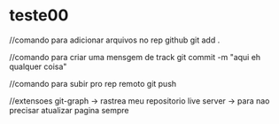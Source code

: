 # teste00
//comando para adicionar arquivos no rep github
git add .

//comando para criar uma mensgem de track
git commit -m "aqui eh qualquer coisa"

//comando para subir pro rep remoto
git push


//extensoes
git-graph -> rastrea meu repositorio
live server -> para nao precisar atualizar pagina sempre